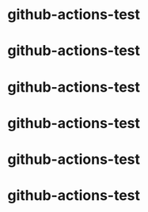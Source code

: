 # github-actions-test
# github-actions-test
# github-actions-test
# github-actions-test
# github-actions-test
# github-actions-test
